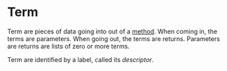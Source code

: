 # Term

Term are pieces of data going into out of a [method](2-method.md). When coming in, the terms are parameters. When going out, the terms are returns. Parameters are returns are lists of zero or more terms.

Term are identified by a label, called its *descriptor*.

